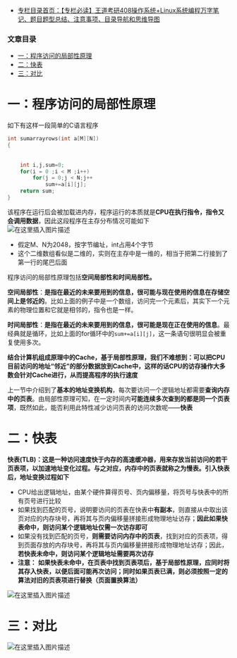  

- [专栏目录首页：【专栏必读】王道考研408操作系统+Linux系统编程万字笔记、题目题型总结、注意事项、目录导航和思维导图](https://zhangxing-tech.blog.csdn.net/article/details/121004242?spm=1001.2014.3001.5502)

### 文章目录

- [一：程序访问的局部性原理](#_7)
- [二：快表](#_39)
- [三：对比](#_52)

# 一：程序访问的局部性原理

如下有这样一段简单的C语言程序

```c
int sumarrayrows(int a[M][N])
{
            
            
	int i,j,sum=0;
	for(i = 0 ;i < M ;i++)
		for(j = 0;j < N;j++
			sum+=a[i][j];
	return sum;
}
```

该程序在运行后会被加载进内存，程序运行的本质就是**CPU在执行指令，指令又会调用数据**，因此这段程序在主存分布情况可能如下  
![在这里插入图片描述](https://ziquyun.com/main/csdn/img?url=https%3A%2F%2Fimg-blog.csdnimg.cn%2F3fcc1b68232a4045acfeabfc78d30a9b.png%3Fx-oss-process%3Dimage%2Fwatermark%2Ctype_ZHJvaWRzYW5zZmFsbGJhY2s%2Cshadow_50%2Ctext_Q1NETiBA5b-r5LmQ5rGf5rmW%2Csize_20%2Ccolor_FFFFFF%2Ct_70%2Cg_se%2Cx_16&rfUrl=https%3A%2F%2Fzhangxing-tech.blog.csdn.net%2Farticle%2Fdetails%2F121753002)

- 假定M、N为2048，按字节编址，int占用4个字节
- 这个二维数组看似是二维的，实则在主存中是一维的，相当于把第二行接到了第一行的尾巴后面

程序访问的局部性原理包括**空间局部性和时间局部性。**

**空间局部性**：**是指在最近的未来要用到的信息，很可能与现在使用的信息在存储空间上是邻近的**。比如上面的例子中是一个数组，访问完一个元素后，其实下一个元素的物理位置和它就是相邻的，指令也是一样。

**时间局部性**：**是指在最近的未来要用到的信息，很可能是现在正在使用的信息**。最经典就是循环，比如上面的for循环中的`sum+=a[i][j]`，这一条语句很明显会被重复使用多次。

**结合计算机组成原理中的Cache，基于局部性原理，我们不难想到：可以把CPU目前访问的地址“邻近”的部分数据放到Cache中，这样的话CPU的访存操作大多数会针对Cache进行，从而提高程序的执行速度**

上一节中介绍到了**基本的地址变换机构**，每次要访问一个逻辑地址都需要**查询内存中的页表**。由局部性原理可知，在一定时间内**可能连续多次查到的都是同一个页表项**，既然如此，能否利用此特性减少访问页表的访问次数呢——**快表**

# 二：快表

**快表\(TLB\)：这是一种访问速度快于内存的高速缓冲器，用来存放当前访问的若干页表项，以加速地址变化过程。与之对应，内存中的页表就称之为慢表。引入快表后，地址变换过程如下**

- CPU给出逻辑地址，由某个硬件算得页号、页内偏移量，将页号与快表中的所有页号进行比较
- 如果找到匹配的页号，说明要访问的页表在快表中**有副本**，则直接从中取出该页对应的内存块号，再将其与页内偏移量拼接形成物理地址访存；**因此如果快表命中，则访问某个逻辑地址仅需一次访存即可**
- 如果没有找到匹配的页号，**则需要访问内存中的页表**，找到对应的页表项，得到页面存放的内存块号，再将其与页内偏移量拼接形成物理地址访存；因此，**若快表未命中，则访问某个逻辑地址需要两次访存**
- **注意：** **如果快表未命中，在页表中找到页表项后，基于局部性原理，应同时将其存入快表，以便后面可能再次访问；同时如果页表已满，则必须按照一定的算法对旧的页表项进行替换（页面置换算法）**

![在这里插入图片描述](https://ziquyun.com/main/csdn/img?url=https%3A%2F%2Fimg-blog.csdnimg.cn%2F46d5de7f5921471981334bd166470299.png%3Fx-oss-process%3Dimage%2Fwatermark%2Ctype_d3F5LXplbmhlaQ%2Cshadow_50%2Ctext_Q1NETiBA5b-r5LmQ5rGf5rmW%2Csize_20%2Ccolor_FFFFFF%2Ct_70%2Cg_se%2Cx_16&rfUrl=https%3A%2F%2Fzhangxing-tech.blog.csdn.net%2Farticle%2Fdetails%2F121753002)

# 三：对比

![在这里插入图片描述](https://ziquyun.com/main/csdn/img?url=https%3A%2F%2Fimg-blog.csdnimg.cn%2F4543b3b3beb64b2789bdf81e9504e7c8.png%3Fx-oss-process%3Dimage%2Fwatermark%2Ctype_d3F5LXplbmhlaQ%2Cshadow_50%2Ctext_Q1NETiBA5b-r5LmQ5rGf5rmW%2Csize_20%2Ccolor_FFFFFF%2Ct_70%2Cg_se%2Cx_16&rfUrl=https%3A%2F%2Fzhangxing-tech.blog.csdn.net%2Farticle%2Fdetails%2F121753002)